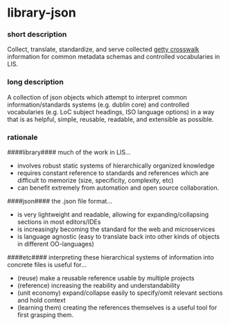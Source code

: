 # library-json

### short description ###
Collect, translate, standardize, and serve collected 
  [getty crosswalk](http://www.getty.edu/research/publications/electronic_publications/intrometadata/crosswalks.html)
  information for common metadata schemas and controlled vocabularies in LIS.

### long description ###
A collection of json objects which attempt to interpret common information/standards
  systems (e.g. dublin core) and controlled vocabularies (e.g. LoC subject headings, 
  ISO language options) in a way that is as helpful, simple, reusable, readable, 
  and extensible as possible.
  
### rationale ###

####library####
much of the work in LIS...
- involves robust static systems of hierarchically organized knowledge
- requires constant reference to standards and references which are difficult to memorize (size, specificity, complexity, etc) 
- can benefit extremely from automation and open source collaboration.

####json####
the .json file format...
- is very lightweight and readable, allowing for expanding/collapsing sections in most editors/IDEs
- is increasingly becoming the standard for the web and microservices
- is language agnostic (easy to translate back into other kinds of objects in different OO-languages)

####etc####
interpreting these hierarchical systems of information into concrete files is useful for...
- (reuse) make a reusable reference usable by multiple projects
- (reference) increasing the reability and understandability 
- (unit economy) expand/collapse easily to specify/omit relevant sections and hold context
- (learning them) creating the references themselves is a useful tool for first grasping them.
